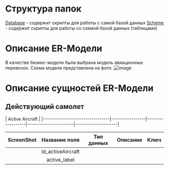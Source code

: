# Структура папок
[Database](https://github.com/WonMin13/EnterpriseDataBase/tree/main/Lab%20Work%20%231/scripts/database) - содержит скрипты для работы с самой базой данных
[Scheme](https://github.com/WonMin13/EnterpriseDataBase/tree/main/Lab%20Work%20%231/scripts/sheme) - содержит скрипты для работы со схемой базой данных (таблицами)

# Описание ER-Модели
В качестве бизнес-модели была выбрана модель авиационных перевозок. Схема модели представлена на фото.
![image](https://github.com/WonMin13/EnterpriseDataBase/assets/154375695/c6903253-2846-4c44-b0d6-7fbb158c42fb)

# Описание сущностей ER-Модели
## Действующий самолет
|                                                 Active Aircraft                                                    |
|---------------------------------|-----------------|------------------|-----------------------|---------------------|

|              ScreenShot         |	  Название поля |	    Тип данных   |   	    Описание       |       	Ключ         |
|:--------------------------------|:---------------:|:----------------:|:---------------------:|--------------------:|
||  id_activeAircraft  |    |     |      |
||  active_label  |    |     |      |

